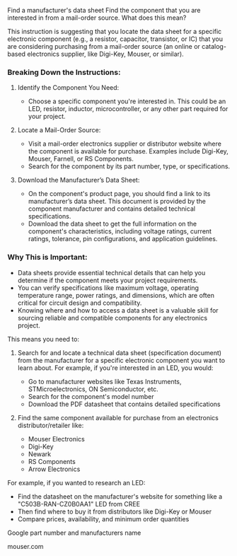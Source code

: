 Find a manufacturer's data sheet Find the component that you are interested in from a mail-order source. What does this mean?

This instruction is suggesting that you locate the data sheet for a specific electronic component (e.g., a resistor, capacitor, transistor, or IC) that you are considering purchasing from a mail-order source (an online or catalog-based electronics supplier, like Digi-Key, Mouser, or similar).

### Breaking Down the Instructions:

1. Identify the Component You Need:
   - Choose a specific component you're interested in. This could be an LED, resistor, inductor, microcontroller, or any other part required for your project.

2. Locate a Mail-Order Source:
   - Visit a mail-order electronics supplier or distributor website where the component is available for purchase. Examples include Digi-Key, Mouser, Farnell, or RS Components.
   - Search for the component by its part number, type, or specifications.

3. Download the Manufacturer’s Data Sheet:
   - On the component's product page, you should find a link to its manufacturer’s data sheet. This document is provided by the component manufacturer and contains detailed technical specifications.
   - Download the data sheet to get the full information on the component's characteristics, including voltage ratings, current ratings, tolerance, pin configurations, and application guidelines.

### Why This is Important:

- Data sheets provide essential technical details that can help you determine if the component meets your project requirements.
- You can verify specifications like maximum voltage, operating temperature range, power ratings, and dimensions, which are often critical for circuit design and compatibility.
- Knowing where and how to access a data sheet is a valuable skill for sourcing reliable and compatible components for any electronics project.

This means you need to:

1. Search for and locate a technical data sheet (specification document) from the manufacturer for a specific electronic component you want to learn about. For example, if you're interested in an LED, you would:
   - Go to manufacturer websites like Texas Instruments, STMicroelectronics, ON Semiconductor, etc.
   - Search for the component's model number
   - Download the PDF datasheet that contains detailed specifications

2. Find the same component available for purchase from an electronics distributor/retailer like:
   - Mouser Electronics
   - Digi-Key
   - Newark
   - RS Components
   - Arrow Electronics

For example, if you wanted to research an LED:
- Find the datasheet on the manufacturer's website for something like a "C503B-RAN-CZ0B0AA1" LED from CREE
- Then find where to buy it from distributors like Digi-Key or Mouser
- Compare prices, availability, and minimum order quantities

Google part number and manufacturers name

mouser.com
